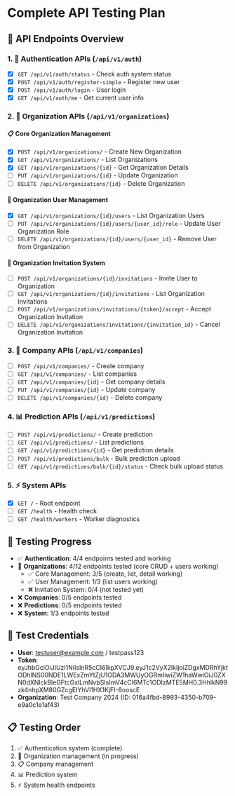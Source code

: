# Complete API Testing Plan

## 🎯 API Endpoints Overview

### 1. 🔐 Authentication APIs (`/api/v1/auth`)
- [x] `GET /api/v1/auth/status` - Check auth system status
- [x] `POST /api/v1/auth/register-simple` - Register new user  
- [x] `POST /api/v1/auth/login` - User login
- [x] `GET /api/v1/auth/me` - Get current user info

### 2. 🏢 Organization APIs (`/api/v1/organizations`)

#### 📋 Core Organization Management
- [x] `POST /api/v1/organizations/` - Create New Organization
- [x] `GET /api/v1/organizations/` - List Organizations  
- [x] `GET /api/v1/organizations/{id}` - Get Organization Details
- [ ] `PUT /api/v1/organizations/{id}` - Update Organization
- [ ] `DELETE /api/v1/organizations/{id}` - Delete Organization

#### 👥 Organization User Management
- [x] `GET /api/v1/organizations/{id}/users` - List Organization Users
- [ ] `PUT /api/v1/organizations/{id}/users/{user_id}/role` - Update User Organization Role
- [ ] `DELETE /api/v1/organizations/{id}/users/{user_id}` - Remove User from Organization

#### 📧 Organization Invitation System
- [ ] `POST /api/v1/organizations/{id}/invitations` - Invite User to Organization
- [ ] `GET /api/v1/organizations/{id}/invitations` - List Organization Invitations
- [ ] `POST /api/v1/organizations/invitations/{token}/accept` - Accept Organization Invitation
- [ ] `DELETE /api/v1/organizations/invitations/{invitation_id}` - Cancel Organization Invitation

### 3. 🏢 Company APIs (`/api/v1/companies`)
- [ ] `POST /api/v1/companies/` - Create company
- [ ] `GET /api/v1/companies/` - List companies
- [ ] `GET /api/v1/companies/{id}` - Get company details
- [ ] `PUT /api/v1/companies/{id}` - Update company
- [ ] `DELETE /api/v1/companies/{id}` - Delete company

### 4. 📊 Prediction APIs (`/api/v1/predictions`)
- [ ] `POST /api/v1/predictions/` - Create prediction
- [ ] `GET /api/v1/predictions/` - List predictions
- [ ] `GET /api/v1/predictions/{id}` - Get prediction details
- [ ] `POST /api/v1/predictions/bulk` - Bulk prediction upload
- [ ] `GET /api/v1/predictions/bulk/{id}/status` - Check bulk upload status

### 5. ⚡ System APIs
- [x] `GET /` - Root endpoint
- [ ] `GET /health` - Health check
- [ ] `GET /health/workers` - Worker diagnostics

## 🧪 Testing Progress
- ✅ **Authentication**: 4/4 endpoints tested and working
- 🔄 **Organizations**: 4/12 endpoints tested (core CRUD + users working)
  - ✅ Core Management: 3/5 (create, list, detail working)
  - ✅ User Management: 1/3 (list users working)  
  - ❌ Invitation System: 0/4 (not tested yet)
- ❌ **Companies**: 0/5 endpoints tested
- ❌ **Predictions**: 0/5 endpoints tested  
- ❌ **System**: 1/3 endpoints tested

## 🔑 Test Credentials
- **User**: testuser@example.com / testpass123
- **Token**: eyJhbGciOiJIUzI1NiIsInR5cCI6IkpXVCJ9.eyJ1c2VyX2lkIjoiZDgxMDRhYjktODhlNS00NDE1LWExZmYtZjU1ODA3MWUyOGRmIiwiZW1haWwiOiJ0ZXN0dXNlckBleGFtcGxlLmNvbSIsImV4cCI6MTc1ODIzMTE5MH0.3HhlkN99zk4nhpXM80GZcgEIYhVl1HX1KjFI-8ooscE
- **Organization**: Test Company 2024 (ID: 016a4fbd-8993-4350-b709-e9a0c1e1af43)

## 📋 Testing Order
1. ✅ Authentication system (complete)
2. 🔄 Organization management (in progress)
3. 📋 Company management
4. 📊 Prediction system
5. ⚡ System health endpoints
